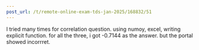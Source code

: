 ```yaml
---
post_url: /t/remote-online-exam-tds-jan-2025/168832/51
---
```

I tried many times for correlation question. using numoy, excel, writing explicit function. for all the three, i got -0.7144 as the answer. but the portal showed incorrret.